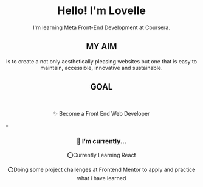 <h1 align="center">Hello! I'm Lovelle </h1>
<p align="center">I'm learning Meta Front-End Development at Coursera.</p>
<h2 align="center">MY AIM</h2>
<p align="center"> Is to create a not only aesthetically pleasing websites but one that is easy to maintain, accessible, innovative and sustainable.</p>

<h2 align="center">GOAL</h2>
<br>
<p align="center">✨ Become a Front End Web Developer</p>



-<h3 align="center">🌱 I’m currently...</h3>
<div align="center">
⭕Currently Learning React 

⭕Doing some project challenges at Frontend Mentor to apply and practice what i have learned
</div>



<!---
Jlovellealfeche/Jlovellealfeche is a ✨ special ✨ repository because its `README.md` (this file) appears on your GitHub profile.
You can click the Preview link to take a look at your changes.
--->
